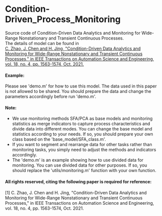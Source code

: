 # Condition-Driven_Process_Monitoring
Source code of Condition-Driven Data Analytics and Monitoring for Wide-Range Nonstationary and Transient Continuous Processes.   
The details of model can be found in    
 [C. Zhao, J. Chen and H. Jing, "Condition-Driven Data Analytics and Monitoring for Wide-Range Nonstationary and Transient Continuous Processes," in IEEE Transactions on Automation Science and Engineering, vol. 18, no. 4, pp. 1563-1574, Oct. 2021.](https://ieeexplore.ieee.org/abstract/document/9158352)

#### Example:  
Please see 'demo.m' for how to use this model.
The data used in this paper is not allowed to be shared. You should prepare the data and change the parameters accordingly before run 'demo.m'.

#### Note:
* We use monitoring methods SFA/PCA as base models and monitoring statistics as merge indicators to capture process characteristics and divide data into different modes. You can change the base model and statistics according to your needs. If so, you should prepare your own class based on the 'base_model/SFA_class.m'.
* If you want to segment and rearrange data for other tasks rather than monitoring tasks, you simply need to adjust the methods and indicators accordingly.
* The 'demo.m' is an example showing how to use divided data for monitoring. You can use divided data for other purposes. If so, you should replace the 'utils/monitoring.m' function with your own function. 

#### All rights reserved, citing the following paper is required for reference:   
[1] C. Zhao, J. Chen and H. Jing, "Condition-Driven Data Analytics and Monitoring for Wide-Range Nonstationary and Transient Continuous Processes," in IEEE Transactions on Automation Science and Engineering, vol. 18, no. 4, pp. 1563-1574, Oct. 2021.  
